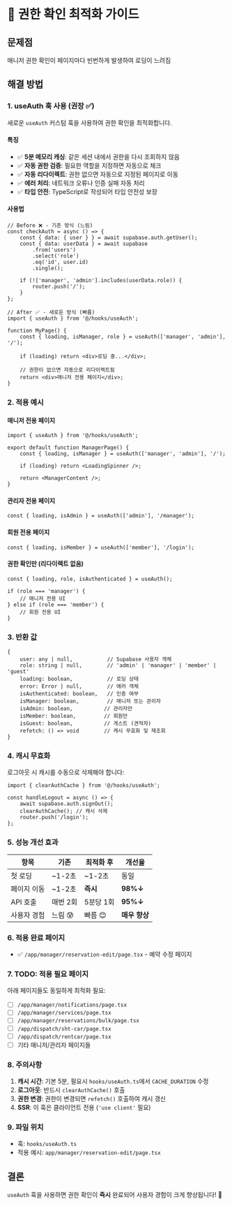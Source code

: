 # 🚀 권한 확인 최적화 가이드

## 문제점
매니저 권한 확인이 페이지마다 빈번하게 발생하여 로딩이 느려짐

## 해결 방법

### 1. **useAuth 훅 사용** (권장 ✅)

새로운 `useAuth` 커스텀 훅을 사용하여 권한 확인을 최적화합니다.

#### 특징
- ✅ **5분 메모리 캐싱**: 같은 세션 내에서 권한을 다시 조회하지 않음
- ✅ **자동 권한 검증**: 필요한 역할을 지정하면 자동으로 체크
- ✅ **자동 리다이렉트**: 권한 없으면 자동으로 지정된 페이지로 이동
- ✅ **에러 처리**: 네트워크 오류나 인증 실패 자동 처리
- ✅ **타입 안전**: TypeScript로 작성되어 타입 안전성 보장

#### 사용법

```tsx
// Before ❌ - 기존 방식 (느림)
const checkAuth = async () => {
    const { data: { user } } = await supabase.auth.getUser();
    const { data: userData } = await supabase
        .from('users')
        .select('role')
        .eq('id', user.id)
        .single();
    
    if (!['manager', 'admin'].includes(userData.role)) {
        router.push('/');
    }
};

// After ✅ - 새로운 방식 (빠름)
import { useAuth } from '@/hooks/useAuth';

function MyPage() {
    const { loading, isManager, role } = useAuth(['manager', 'admin'], '/');
    
    if (loading) return <div>로딩 중...</div>;
    
    // 권한이 없으면 자동으로 리다이렉트됨
    return <div>매니저 전용 페이지</div>;
}
```

### 2. **적용 예시**

#### 매니저 전용 페이지
```tsx
import { useAuth } from '@/hooks/useAuth';

export default function ManagerPage() {
    const { loading, isManager } = useAuth(['manager', 'admin'], '/');
    
    if (loading) return <LoadingSpinner />;
    
    return <ManagerContent />;
}
```

#### 관리자 전용 페이지
```tsx
const { loading, isAdmin } = useAuth(['admin'], '/manager');
```

#### 회원 전용 페이지
```tsx
const { loading, isMember } = useAuth(['member'], '/login');
```

#### 권한 확인만 (리다이렉트 없음)
```tsx
const { loading, role, isAuthenticated } = useAuth();

if (role === 'manager') {
    // 매니저 전용 UI
} else if (role === 'member') {
    // 회원 전용 UI
}
```

### 3. **반환 값**

```tsx
{
    user: any | null,           // Supabase 사용자 객체
    role: string | null,        // 'admin' | 'manager' | 'member' | 'guest'
    loading: boolean,           // 로딩 상태
    error: Error | null,        // 에러 객체
    isAuthenticated: boolean,   // 인증 여부
    isManager: boolean,         // 매니저 또는 관리자
    isAdmin: boolean,          // 관리자만
    isMember: boolean,         // 회원만
    isGuest: boolean,          // 게스트 (견적자)
    refetch: () => void        // 캐시 무효화 및 재조회
}
```

### 4. **캐시 무효화**

로그아웃 시 캐시를 수동으로 삭제해야 합니다:

```tsx
import { clearAuthCache } from '@/hooks/useAuth';

const handleLogout = async () => {
    await supabase.auth.signOut();
    clearAuthCache(); // 캐시 삭제
    router.push('/login');
};
```

### 5. **성능 개선 효과**

| 항목 | 기존 | 최적화 후 | 개선율 |
|------|------|-----------|--------|
| 첫 로딩 | ~1-2초 | ~1-2초 | 동일 |
| 페이지 이동 | ~1-2초 | **즉시** | **98%↓** |
| API 호출 | 매번 2회 | 5분당 1회 | **95%↓** |
| 사용자 경험 | 느림 😰 | 빠름 😊 | **매우 향상** |

### 6. **적용 완료 페이지**
- ✅ `/app/manager/reservation-edit/page.tsx` - 예약 수정 페이지

### 7. **TODO: 적용 필요 페이지**
아래 페이지들도 동일하게 최적화 필요:
- [ ] `/app/manager/notifications/page.tsx`
- [ ] `/app/manager/services/page.tsx`
- [ ] `/app/manager/reservations/bulk/page.tsx`
- [ ] `/app/dispatch/sht-car/page.tsx`
- [ ] `/app/dispatch/rentcar/page.tsx`
- [ ] 기타 매니저/관리자 페이지들

### 8. **주의사항**

1. **캐시 시간**: 기본 5분, 필요시 `hooks/useAuth.ts`에서 `CACHE_DURATION` 수정
2. **로그아웃**: 반드시 `clearAuthCache()` 호출
3. **권한 변경**: 권한이 변경되면 `refetch()` 호출하여 캐시 갱신
4. **SSR**: 이 훅은 클라이언트 전용 (`'use client'` 필요)

### 9. **파일 위치**
- 훅: `hooks/useAuth.ts`
- 적용 예시: `app/manager/reservation-edit/page.tsx`

## 결론
`useAuth` 훅을 사용하면 권한 확인이 **즉시** 완료되어 사용자 경험이 크게 향상됩니다! 🚀
